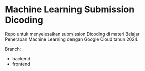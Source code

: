 # Machine Learning Submission Dicoding

Repo untuk menyelesaikan submission Dicoding di materi Belajar Penerapan Machine Learning dengan Google Cloud tahun 2024.

Branch:
- backend
- frontend
